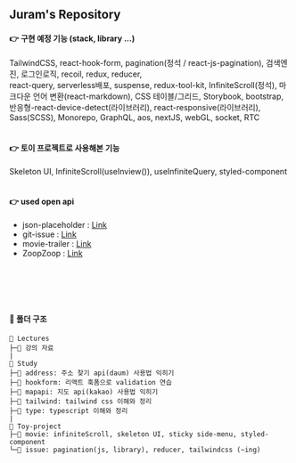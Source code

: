 ## Juram's Repository

#### 👉 구현 예정 기능 (stack, library ...)

TailwindCSS, react-hook-form, pagination(정석 / react-js-pagination), 검색엔진, 로그인로직, recoil, redux, reducer,  
react-query, serverless배포, suspense, redux-tool-kit, InfiniteScroll(정석), 마크다운 언어 변환(react-markdown), CSS 테이블/그리드, Storybook, bootstrap, 반응형-react-device-detect(라이브러리), react-responsive(라이브러리),  
Sass(SCSS), Monorepo, GraphQL, aos, nextJS, webGL, socket, RTC
<br></br>

#### 👉 토이 프로젝트로 사용해본 기능

Skeleton UI, InfiniteScroll(useInview()), useInfiniteQuery, styled-component
<br></br>

#### 👉 used open api

- json-placeholder : [Link](https://jsonplaceholder.typicode.com/)
- git-issue : [Link](https://docs.github.com/en/rest/issues/issues?apiVersion=2022-11-28#list-user-account-issues-assigned-to-the-authenticated-user)
- movie-trailer : [Link](https://developers.themoviedb.org/3/movies/get-movie-videos)
- ZoopZoop : [Link](https://zoopzoop-market.vercel.app/)

## <br></br>

#### 📁 폴더 구조

```
📂 Lectures
├─📂 강의 자료
|
📂 Study
├─📂 address: 주소 찾기 api(daum) 사용법 익히기
├─📂 hookform: 리액트 훅폼으로 validation 연습
├─📂 mapapi: 지도 api(kakao) 사용법 익히기
├─📂 tailwind: tailwind css 이해와 정리
├─📂 type: typescript 이해와 정리
|
📂 Toy-project
├─📂 movie: infiniteScroll, skeleton UI, sticky side-menu, styled-component
└─📂 issue: pagination(js, library), reducer, tailwindcss (~ing)

```
